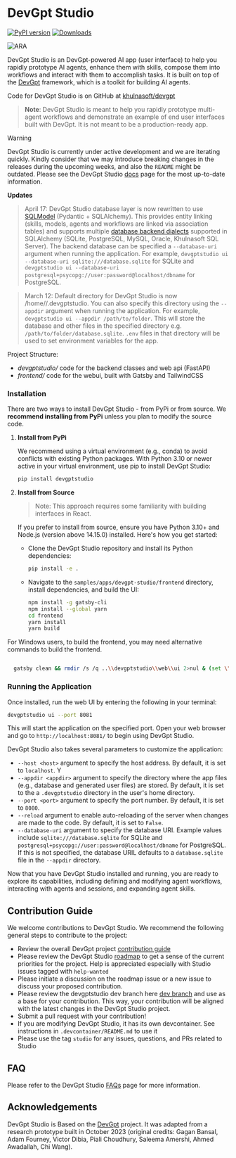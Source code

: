 # DevGpt Studio

[![PyPI version](https://badge.fury.io/py/devgptstudio.svg)](https://badge.fury.io/py/devgptstudio)
[![Downloads](https://static.pepy.tech/badge/devgptstudio/week)](https://pepy.tech/project/devgptstudio)

![ARA](./docs/ara_stockprices.png)

DevGpt Studio is an DevGpt-powered AI app (user interface) to help you rapidly prototype AI agents, enhance them with skills, compose them into workflows and interact with them to accomplish tasks. It is built on top of the [DevGpt](https://khulnasoft.github.io/devgpt) framework, which is a toolkit for building AI agents.

Code for DevGpt Studio is on GitHub at [khulnasoft/devgpt](https://github.com/khulnasoft/devgpt/tree/main/samples/apps/devgpt-studio)

> **Note**: DevGpt Studio is meant to help you rapidly prototype multi-agent workflows and demonstrate an example of end user interfaces built with DevGpt. It is not meant to be a production-ready app.

> [!WARNING]
> DevGpt Studio is currently under active development and we are iterating quickly. Kindly consider that we may introduce breaking changes in the releases during the upcoming weeks, and also the `README` might be outdated. Please see the DevGpt Studio [docs](https://khulnasoft.github.io/devgpt/docs/devgpt-studio/getting-started) page for the most up-to-date information.

**Updates**

> April 17: DevGpt Studio database layer is now rewritten to use [SQLModel](https://sqlmodel.tiangolo.com/) (Pydantic + SQLAlchemy). This provides entity linking (skills, models, agents and workflows are linked via association tables) and supports multiple [database backend dialects](https://docs.sqlalchemy.org/en/20/dialects/) supported in SQLAlchemy (SQLite, PostgreSQL, MySQL, Oracle, Khulnasoft SQL Server). The backend database can be specified a `--database-uri` argument when running the application. For example, `devgptstudio ui --database-uri sqlite:///database.sqlite` for SQLite and `devgptstudio ui --database-uri postgresql+psycopg://user:password@localhost/dbname` for PostgreSQL.

> March 12: Default directory for DevGpt Studio is now /home/<user>/.devgptstudio. You can also specify this directory using the `--appdir` argument when running the application. For example, `devgptstudio ui --appdir /path/to/folder`. This will store the database and other files in the specified directory e.g. `/path/to/folder/database.sqlite`. `.env` files in that directory will be used to set environment variables for the app.

Project Structure:

- _devgptstudio/_ code for the backend classes and web api (FastAPI)
- _frontend/_ code for the webui, built with Gatsby and TailwindCSS

### Installation

There are two ways to install DevGpt Studio - from PyPi or from source. We **recommend installing from PyPi** unless you plan to modify the source code.

1.  **Install from PyPi**

    We recommend using a virtual environment (e.g., conda) to avoid conflicts with existing Python packages. With Python 3.10 or newer active in your virtual environment, use pip to install DevGpt Studio:

    ```bash
    pip install devgptstudio
    ```

2.  **Install from Source**

    > Note: This approach requires some familiarity with building interfaces in React.

    If you prefer to install from source, ensure you have Python 3.10+ and Node.js (version above 14.15.0) installed. Here's how you get started:

    - Clone the DevGpt Studio repository and install its Python dependencies:

      ```bash
      pip install -e .
      ```

    - Navigate to the `samples/apps/devgpt-studio/frontend` directory, install dependencies, and build the UI:

      ```bash
      npm install -g gatsby-cli
      npm install --global yarn
      cd frontend
      yarn install
      yarn build
      ```

For Windows users, to build the frontend, you may need alternative commands to build the frontend.

```bash

  gatsby clean && rmdir /s /q ..\\devgptstudio\\web\\ui 2>nul & (set \"PREFIX_PATH_VALUE=\" || ver>nul) && gatsby build --prefix-paths && xcopy /E /I /Y public ..\\devgptstudio\\web\\ui

```

### Running the Application

Once installed, run the web UI by entering the following in your terminal:

```bash
devgptstudio ui --port 8081
```

This will start the application on the specified port. Open your web browser and go to `http://localhost:8081/` to begin using DevGpt Studio.

DevGpt Studio also takes several parameters to customize the application:

- `--host <host>` argument to specify the host address. By default, it is set to `localhost`. Y
- `--appdir <appdir>` argument to specify the directory where the app files (e.g., database and generated user files) are stored. By default, it is set to the a `.devgptstudio` directory in the user's home directory.
- `--port <port>` argument to specify the port number. By default, it is set to `8080`.
- `--reload` argument to enable auto-reloading of the server when changes are made to the code. By default, it is set to `False`.
- `--database-uri` argument to specify the database URI. Example values include `sqlite:///database.sqlite` for SQLite and `postgresql+psycopg://user:password@localhost/dbname` for PostgreSQL. If this is not specified, the database URIL defaults to a `database.sqlite` file in the `--appdir` directory.

Now that you have DevGpt Studio installed and running, you are ready to explore its capabilities, including defining and modifying agent workflows, interacting with agents and sessions, and expanding agent skills.

## Contribution Guide

We welcome contributions to DevGpt Studio. We recommend the following general steps to contribute to the project:

- Review the overall DevGpt project [contribution guide](https://github.com/khulnasoft/devgpt?tab=readme-ov-file#contributing)
- Please review the DevGpt Studio [roadmap](https://github.com/khulnasoft/devgpt/issues/737) to get a sense of the current priorities for the project. Help is appreciated especially with Studio issues tagged with `help-wanted`
- Please initiate a discussion on the roadmap issue or a new issue to discuss your proposed contribution.
- Please review the devgptstudio dev branch here [dev branch](https://github.com/khulnasoft/devgpt/tree/devgptstudio) and use as a base for your contribution. This way, your contribution will be aligned with the latest changes in the DevGpt Studio project.
- Submit a pull request with your contribution!
- If you are modifying DevGpt Studio, it has its own devcontainer. See instructions in `.devcontainer/README.md` to use it
- Please use the tag `studio` for any issues, questions, and PRs related to Studio

## FAQ

Please refer to the DevGpt Studio [FAQs](https://khulnasoft.github.io/devgpt/docs/devgpt-studio/faqs) page for more information.

## Acknowledgements

DevGpt Studio is Based on the [DevGpt](https://khulnasoft.github.io/devgpt) project. It was adapted from a research prototype built in October 2023 (original credits: Gagan Bansal, Adam Fourney, Victor Dibia, Piali Choudhury, Saleema Amershi, Ahmed Awadallah, Chi Wang).
